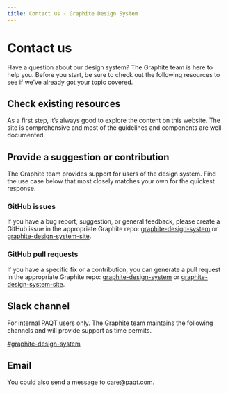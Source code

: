```yaml
---
title: Contact us - Graphite Design System
---
```


# Contact us

<p class="intro">Have a question about our design system? The Graphite team is here to help you. Before you start, be sure to check out the following resources to see if we’ve already got your topic covered.</p>

## Check existing resources

As a first step, it’s always good to explore the content on this website. The site is comprehensive and most of the guidelines and components are well documented.

## Provide a suggestion or contribution

The Graphite team provides support for users of the design system. Find the use case below that most closely matches your own for the quickest response.

### GitHub issues

If you have a bug report, suggestion, or general feedback, please create a GitHub issue in the appropriate Graphite repo: [graphite-design-system](https://github.com/Way2Web/graphite-design-system) or [graphite-design-system-site](https://github.com/Way2Web/graphite-design-system-site).

### GitHub pull requests

If you have a specific fix or a contribution, you can generate a pull request in the appropriate Graphite repo: [graphite-design-system](https://github.com/Way2Web/graphite-design-system) or [graphite-design-system-site](https://github.com/Way2Web/graphite-design-system-site).

## Slack channel

For internal PAQT users only. The Graphite team maintains the following channels and will provide support as time permits.

[#graphite-design-system](https://way2websoftware.slack.com/archives/C02BVNWCXNH)

## Email

You could also send a message to [care@paqt.com](mailto:care@paqt.com).
